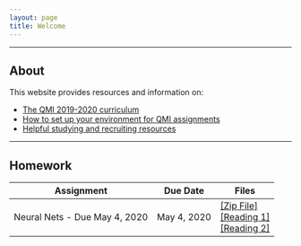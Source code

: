 ```yaml
---
layout: page
title: Welcome
---
```


---

## About
This website provides resources and information on:

- [The QMI 2019-2020 curriculum](schedule.md)
- [How to set up your environment for QMI assignments](setup.md)
- [Helpful studying and recruiting resources](resources.md)

---

## Homework

| Assignment                    | Due Date | Files                                                                                                                                                                                                                      |
|-------------------------------|----------|----------------------------------------------------------------------------------------------------------------------------------------------------------------------------------------------------------------------------|
| Neural Nets - Due May 4, 2020 | May 4, 2020  | [[Zip File]](https://drive.google.com/open?id=1OQEWKcyfugCfH1B4MoZVmNrV4uAUgKn8) <br>  [[Reading 1]](https://cs231n.github.io/neural-networks-1/)  <br> [[Reading 2]](https://cs231n.github.io/neural-networks-2/) |

